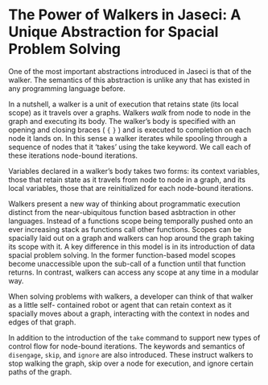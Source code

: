 # The Power of Walkers in Jaseci: A Unique Abstraction for Spacial Problem Solving

One of the most important abstractions introduced in Jaseci is that of the walker. The
semantics of this abstraction is unlike any that has existed in any programming language
before.

In a nutshell, a walker is a unit of execution that retains state (its local scope) as it travels
over a graphs. Walkers *walk* from node to node in the graph and executing its body.
The walker’s body is specified with an opening and closing braces ( `{` `}` ) and is executed to
completion on each node it lands on. In this sense a walker iterates while spooling through a
sequence of nodes that it ‘takes’ using the take keyword. We call each of these iterations
node-bound iterations.

Variables declared in a walker’s body takes two forms: its context variables, those that
retain state as it travels from node to node in a graph, and its local variables, those that are
reinitialized for each node-bound iterations.

Walkers present a new way of thinking about programmatic execution distinct from the
near-ubiquitous function based asbtraction in other languages. Instead of a functions scope
being temporally pushed onto an ever increasing stack as functions call other functions.
Scopes can be spacially laid out on a graph and walkers can hop around the graph taking its
scope with it. A key difference in this model is in its introduction of data spacial problem
solving. In the former function-based model scopes become unaccessible upon the sub-call of
a function until that function returns. In contrast, walkers can access any scope at any time
in a modular way.

When solving problems with walkers, a developer can think of that walker as a little self-
contained robot or agent that can retain context as it spacially moves about a graph,
interacting with the context in nodes and edges of that graph.

In addition to the introduction of the `take` command to support new types of control flow for node-bound iterations. The keywords and semantics of `disengage`, `skip`, and `ignore` are also introduced. These instruct walkers to stop walking the graph, skip over a node for execution, and ignore certain paths of the graph.

